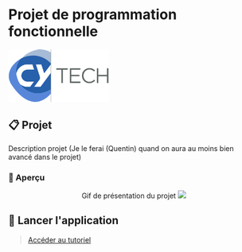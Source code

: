 # Projet de programmation fonctionnelle

<div>
  <img src="frontend/public/images/CYTechLogo.png" style="width: 40%;">
</div>

## 📋 Projet

Description projet (Je le ferai (Quentin) quand on aura au moins bien avancé dans le projet)

### 👀 Aperçu

<div align="center">
  Gif de présentation du projet
  <img src="frontend/public/images/.gif" />
</div>

## 🚀 Lancer l'application
> [Accéder au tutoriel](docs/run_app.md)
